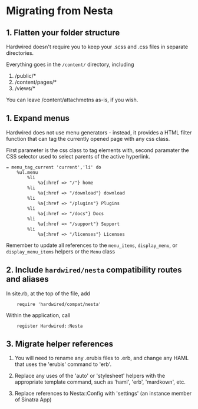 # Migrating from Nesta

## 1. Flatten your folder structure

Hardwired doesn't require you to keep your .scss and .css files in separate directories.

Everything goes in the `/content/` directory, including

1. /public/*
2. /content/pages/*
3. /views/*

You can leave /content/attachmetns as-is, if you wish.

## 1. Expand menus

Hardwired does not use menu generators - instead, it provides a HTML filter function that can tag the currently opened page with any css class.

First parameter is the css class to tag elements with, second paramater the CSS selector used to select parents of the active hyperlink.

	= menu_tag_current 'current','li' do
		%ul.menu
			%li
				%a{:href => "/"} home
			%li
				%a{:href => "/download"} download
			%li
				%a{:href => "/plugins"} Plugins
			%li
				%a{:href => "/docs"} Docs
			%li
				%a{:href => "/support"} Support
			%li
				%a{:href => "/licenses"} Licenses

Remember to update all references to the `menu_items`, `display_menu`, or `display_menu_items` helpers or the `Menu` class



## 2. Include `hardwired/nesta` compatibility routes and aliases

In site.rb, at the top of the file, add

		require 'hardwired/compat/nesta'

Within the application, call
	
		register Hardwired::Nesta


## 3. Migrate helper references


1. You will need to rename any .erubis files to .erb, and change any HAML that uses the 'erubis' command to 'erb'.
2. Replace any uses of the 'auto' or 'stylesheet' helpers with the appropriate template command, such as 'haml', 'erb', 'mardkown', etc.

4. Replace references to Nesta::Config with 'settings' (an instance member of Sinatra App)